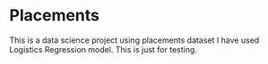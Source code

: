 # Placements
This is a data science project using placements dataset
I have used Logistics Regression model.
This is just for testing.

